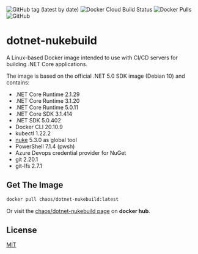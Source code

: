 ![GitHub tag (latest by date)](https://img.shields.io/github/v/tag/chA0s-Chris/dotnet-nukebuild?label=version&style=plastic)
![Docker Cloud Build Status](https://img.shields.io/docker/cloud/build/chaos/dotnet-nukebuild?style=plastic)
![Docker Pulls](https://img.shields.io/docker/pulls/chaos/dotnet-nukebuild?style=plastic)
![GitHub](https://img.shields.io/github/license/chA0s-Chris/dotnet-nukebuild?style=plastic)


# dotnet-nukebuild

A Linux-based Docker image intended to use with CI/CD servers for building .NET Core applications.

The image is based on the official .NET 5.0 SDK image (Debian 10) and contains:

* .NET Core Runtime 2.1.29
* .NET Core Runtime 3.1.20
* .NET Core Runtime 5.0.11
* .NET Core SDK 3.1.414
* .NET SDK 5.0.402
* Docker CLI 20.10.9
* kubectl 1.22.2
* [nuke](https://nuke.build) 5.3.0  as global tool 
* PowerShell 7.1.4 (pwsh)
* Azure Devops credential provider for NuGet
* git 2.20.1
* git-lfs 2.7.1

## Get The Image

```bash
docker pull chaos/dotnet-nukebuild:latest
```

Or visit the [chaos/dotnet-nukebuild page](https://hub.docker.com/repository/docker/chaos/dotnet-nukebuild) on **docker hub**.

## License

[MIT](https://github.com/chA0s-Chris/dotnet-cakebuild/blob/master/LICENSE)